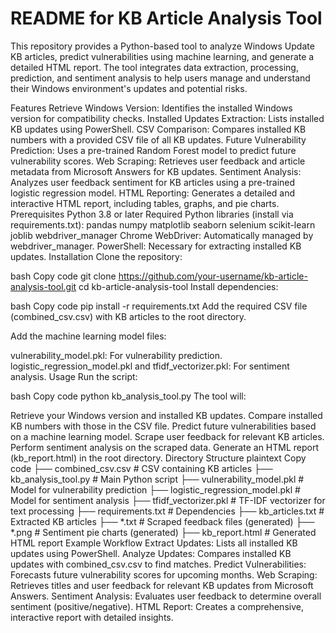 # README for KB Article Analysis Tool

This repository provides a Python-based tool to analyze Windows Update KB articles, predict vulnerabilities using machine learning, and generate a detailed HTML report. The tool integrates data extraction, processing, prediction, and sentiment analysis to help users manage and understand their Windows environment's updates and potential risks.

Features
Retrieve Windows Version: Identifies the installed Windows version for compatibility checks.
Installed Updates Extraction: Lists installed KB updates using PowerShell.
CSV Comparison: Compares installed KB numbers with a provided CSV file of all KB updates.
Future Vulnerability Prediction: Uses a pre-trained Random Forest model to predict future vulnerability scores.
Web Scraping: Retrieves user feedback and article metadata from Microsoft Answers for KB updates.
Sentiment Analysis: Analyzes user feedback sentiment for KB articles using a pre-trained logistic regression model.
HTML Reporting: Generates a detailed and interactive HTML report, including tables, graphs, and pie charts.
Prerequisites
Python 3.8 or later
Required Python libraries (install via requirements.txt):
pandas
numpy
matplotlib
seaborn
selenium
scikit-learn
joblib
webdriver_manager
Chrome WebDriver: Automatically managed by webdriver_manager.
PowerShell: Necessary for extracting installed KB updates.
Installation
Clone the repository:

bash
Copy code
git clone https://github.com/your-username/kb-article-analysis-tool.git
cd kb-article-analysis-tool
Install dependencies:

bash
Copy code
pip install -r requirements.txt
Add the required CSV file (combined_csv.csv) with KB articles to the root directory.

Add the machine learning model files:

vulnerability_model.pkl: For vulnerability prediction.
logistic_regression_model.pkl and tfidf_vectorizer.pkl: For sentiment analysis.
Usage
Run the script:

bash
Copy code
python kb_analysis_tool.py
The tool will:

Retrieve your Windows version and installed KB updates.
Compare installed KB numbers with those in the CSV file.
Predict future vulnerabilities based on a machine learning model.
Scrape user feedback for relevant KB articles.
Perform sentiment analysis on the scraped data.
Generate an HTML report (kb_report.html) in the root directory.
Directory Structure
plaintext
Copy code
├── combined_csv.csv              # CSV containing KB articles
├── kb_analysis_tool.py           # Main Python script
├── vulnerability_model.pkl       # Model for vulnerability prediction
├── logistic_regression_model.pkl # Model for sentiment analysis
├── tfidf_vectorizer.pkl          # TF-IDF vectorizer for text processing
├── requirements.txt              # Dependencies
├── kb_articles.txt               # Extracted KB articles
├── *.txt                         # Scraped feedback files (generated)
├── *.png                         # Sentiment pie charts (generated)
├── kb_report.html                # Generated HTML report
Example Workflow
Extract Updates: Lists all installed KB updates using PowerShell.
Analyze Updates: Compares installed KB updates with combined_csv.csv to find matches.
Predict Vulnerabilities: Forecasts future vulnerability scores for upcoming months.
Web Scraping: Retrieves titles and user feedback for relevant KB updates from Microsoft Answers.
Sentiment Analysis: Evaluates user feedback to determine overall sentiment (positive/negative).
HTML Report: Creates a comprehensive, interactive report with detailed insights.
